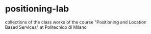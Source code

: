 # positioning-lab
collections of the class works of the course "Positioning and Location Based Services" at Politecnico di Milano
